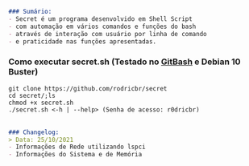 ```markdown
### Sumário:
- Secret é um programa desenvolvido em Shell Script
- com automação em vários comandos e funções do bash
- através de interação com usuário por linha de comando
- e praticidade nas funções apresentadas.
```

### Como executar secret.sh (Testado no [GitBash](https://git-scm.com/downloads) e Debian 10 Buster)
```git clone https://github.com/rodricbr/secret``` <br>
```cd secret/;ls``` <br>
```chmod +x secret.sh``` <br>
```./secret.sh <-h | --help> (Senha de acesso: r0dricbr)``` </br> </br>

```markdown
### Changelog:
> Data: 25/10/2021
- Informações de Rede utilizando lspci
- Informações do Sistema e de Memória
```
